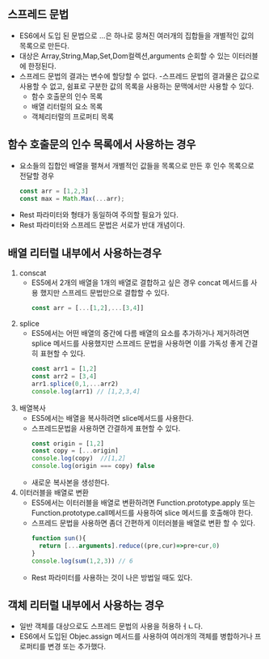 ## 스프레드 문법
- ES6에서 도입 된 문법으로 ...은 하나로 뭉쳐진 여러개의 집합들을 개별적인 값의 목록으로 만든다.
- 대상은 Array,String,Map,Set,Dom컬렉션,arguments 순회할 수 있는 이터러블에 한정된다.
- 스프레드 문법의 결과는 변수에 할당할 수 없다.
-스프레드 문법의 결과물은 값으로 사용할 수 없고, 쉼표로 구분한 값의 목록을 사용하는 문맥에서만 사용할 수 있다.
    - 함수 호출문의 인수 목록
    - 배열 리터럴의 요소 목록
    - 객체리터럴의 프로퍼티 목록
## 함수 호출문의 인수 목록에서 사용하는 경우
- 요소들의 집합인 배열을 펼쳐서 개별적인 값들을 목록으로 만든 후 인수 목록으로 전달할 경우 
    ```js
    const arr = [1,2,3]
    const max = Math.Max(...arr);
    ```
- Rest 파라미터와 형태가 동일하여 주의할 필요가 있다.
- Rest 파라미터와 스프레드 문법은 서로가 반대 개념이다.
## 배열 리터럴 내부에서 사용하는경우
1. conscat
    - ES5에서 2개의 배열을 1개의 배열로 결합하고 싶은 경우 concat 메서드를 사용 했지만 스프레드 문법만으로 결합할 수 있다.
        ``` js
        const arr = [...[1,2],...[3,4]]
        ```
2. splice
    - ES5에서는 어떤 배열의 중간에 다름 배열의 요소를 추가하거나 제거하려면 splice 메서드를 사용했지만 스프레드 문법을 사용하면 이를 가독성 좋게 간결히 표현할 수 있다.
      ```js
      const arr1 = [1,2]
      const arr2 = [3,4]
      arr1.splice(0,1,...arr2)
      console.log(arr1) // [1,2,3,4]
      ```
3. 배열복사
    - ES5에서는 배열을 복사하려면 slice메서드를 사용한다.
    - 스프레드문법을 사용하면 간결하게 표현할 수 있다.
        ```js 
        const origin = [1,2]
        const copy = [...origin]
        console.log(copy)  //[1,2]
        console.log(origin === copy) false
        ```
    - 새로운 복사본을 생성한다.
4. 이터러블을 배열로 변환 
    - ES5에서는 이터러블을 배열로 변환하려면 Function.prototype.apply 또는 Function.prototype.call메서드를 사용하여 slice 메서드를 호출해야 한다.
    - 스프레드 문법을 사용하면 좀더 간편하게 이터러블을 배열로 변환 할 수 있다.
        ```js
        function sun(){
          return [...arguments].reduce((pre,cur)=>pre+cur,0)
        }
        console.log(sum(1,2,3)) // 6
        ```
    - Rest 파라미터를 사용하는 것이 나은 방법일 때도 있다.
## 객체 리터럴 내부에서 사용하는 경우
- 일반 객체를 대상으로도 스프레드 문법의 사용을 허용하ㅓㄴ다.
- ES6에서 도입된 Objec.assign 메서드를 사용하여 여러개의 객체를 병합하거나 프로퍼티를 변경 또는 추가했다.